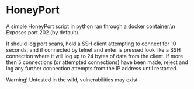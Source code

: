 # HoneyPort
A simple HoneyPort script in python ran through a docker container.\n
Exposes port 202 (by default).

It should log port scans, hold a SSH client attempting to connect for 10 seconds, and if connected by telnet and enter is pressed look like a SSH connection where it will log up to 24 bytes of data from the client.  If more then 5 connections (or attempted connections) have been made, reject and log any further connection attempts from the IP address until restarted.

Warning! Untested in the wild, 
vulnerabilities may exist

